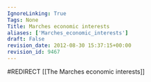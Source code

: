 ```yaml
---
IgnoreLinking: True
Tags: None
Title: Marches economic interests
aliases: ['Marches_economic_interests']
draft: False
revision_date: 2012-08-30 15:37:15+00:00
revision_id: 9467
---
```


#REDIRECT [[The Marches economic interests]]
